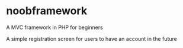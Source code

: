 # noobframework
 A MVC framework in PHP for beginners

A simple registration screen for users to have an account in the future
